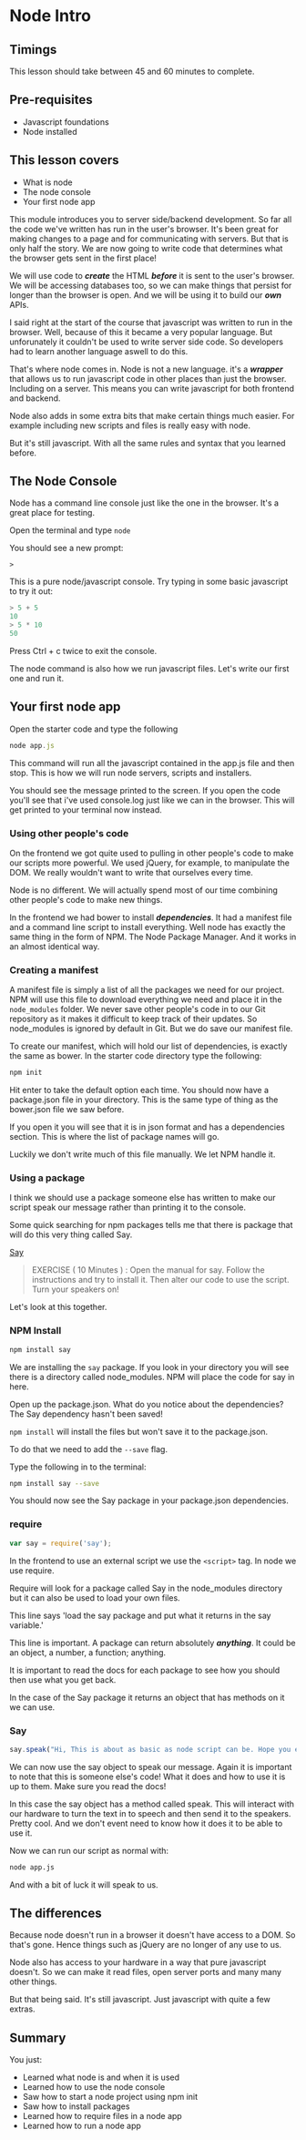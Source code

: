 # Node Intro

## Timings

This lesson should take between 45 and 60 minutes to complete.

## Pre-requisites

* Javascript foundations
* Node installed

## This lesson covers

* What is node
* The node console
* Your first node app

This module introduces you to server side/backend development. So far all the code we've written has run in the user's browser. It's been great for making changes to a page and for communicating with servers. But that is only half the story. We are now going to write code that determines what the browser gets sent in the first place! 

We will use code to ***create*** the HTML ***before*** it is sent to the user's browser. We will be accessing databases too, so we can make things that persist for longer than the browser is open. And we will be using it to build our ***own*** APIs.

I said right at the start of the course that javascript was written to run in the browser. Well, because of this it became a very popular language. But unforunately it couldn't be used to write server side code. So developers had to learn another language aswell to do this.

That's where node comes in. Node is not a new language. it's a ***wrapper*** that allows us to run javascript code in other places than just the browser. Including on a server. This means you can write javascript for both frontend and backend.

Node also adds in some extra bits that make certain things much easier. For example including new scripts and files is really easy with node. 

But it's still javascript. With all the same rules and syntax that you learned before.

## The Node Console

Node has a command line console just like the one in the browser. It's a great place for testing.

Open the terminal and type ``node``

You should see a new prompt:

```
>
```

This is a pure node/javascript console. Try typing in some basic javascript to try it out:

```javascript
> 5 + 5
10
> 5 * 10
50
```

Press Ctrl + c twice to exit the console.

The node command is also how we run javascript files. Let's write our first one and run it.

## Your first node app

Open the starter code and type the following

```javascript
node app.js
```

This command will run all the javascript contained in the app.js file and then stop. This is how we will run node servers, scripts and installers. 

You should see the message printed to the screen. If you open the code you'll see that i've used console.log just like we can in the browser. This will get printed to your terminal now instead.

### Using other people's code

On the frontend we got quite used to pulling in other people's code to make our scripts more powerful. We used jQuery, for example, to manipulate the DOM. We really wouldn't want to write that ourselves every time. 

Node is no different. We will actually spend most of our time combining other people's code to make new things.

In the frontend we had bower to install ***dependencies***. It had a manifest file and a command line script to install everything. Well node has exactly the same thing in the form of NPM. The Node Package Manager. And it works in an almost identical way.

### Creating a manifest

A manifest file is simply a list of all the packages we need for our project. NPM will use this file to download everything we need and place it in the ``node_modules`` folder. We never save other people's code in to our Git repository as it makes it difficult to keep track of their updates. So node_modules is ignored by default in Git. But we do save our manifest file.

To create our manifest, which will hold our list of dependencies, is exactly the same as bower. In the starter code directory type the following:

```bash
npm init
```

Hit enter to take the default option each time. You should now have a package.json file in your directory. This is the same type of thing as the bower.json file we saw before.

If you open it you will see that it is in json format and has a dependencies section. This is where the list of package names will go.

Luckily we don't write much of this file manually. We let NPM handle it.


### Using a package

I think we should use a package someone else has written to make our script speak our message rather than printing it to the console.

Some quick searching for npm packages tells me that there is package that will do this very thing called Say.

[Say](https://www.npmjs.com/package/say)

> EXERCISE ( 10 Minutes ) : Open the manual for say. Follow the instructions and try to install it. Then alter our code to use the script. Turn your speakers on!

Let's look at this together.

### NPM Install

```bash
npm install say
```

We are installing the ``say`` package. If you look in your directory you will see there is a directory called node_modules. NPM will place the code for say in here.

Open up the package.json. What do you notice about the dependencies? The Say dependency hasn't been saved! 

``npm install`` will install the files but won't save it to the package.json.

To do that we need to add the ``--save`` flag.

Type the following in to the terminal:

```bash
npm install say --save
```

You should now see the Say package in your package.json dependencies.

### require


```javascript
var say = require('say');
```

In the frontend to use an external script we use the ``<script>`` tag. In node we use require. 

Require will look for a package called Say in the node_modules directory but it can also be used to load your own files.

This line says 'load the say package and put what it returns in the say variable.'

This line is important. A package can return absolutely ***anything***. It could be an object, a number, a function; anything. 

It is important to read the docs for each package to see how you should then use what you get back.

In the case of the Say package it returns an object that has methods on it we can use.

### Say

```javascript
say.speak("Hi, This is about as basic as node script can be. Hope you enjoy it. Right i'm off");
```

We can now use the say object to speak our message. Again it is important to note that this is someone else's code! What it does and how to use it is up to them. Make sure you read the docs!

In this case the say object has a method called speak. This will interact with our hardware to turn the text in to speech and then send it to the speakers. Pretty cool. And we don't event need to know how it does it to be able to use it.

Now we can run our script as normal with:

```bash
node app.js
```

And with a bit of luck it will speak to us.


## The differences

Because node doesn't run in a browser it doesn't have access to a DOM. So that's gone. Hence things such as jQuery are no longer of any use to us.

Node also has access to your hardware in a way that pure javascript doesn't. So we can make it read files, open server ports and many many other things.

But that being said. It's still javascript. Just javascript with quite a few extras.



 
## Summary

You just:

* Learned what node is and when it is used
* Learned how to use the node console
* Saw how to start a node project using npm init
* Saw how to install packages
* Learned how to require files in a node app
* Learned how to run a node app











 

















